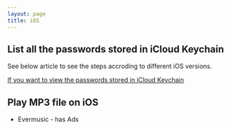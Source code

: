 ```yaml
---
layout: page
title: iOS
---
```


## List all the passwords stored in iCloud Keychain

See below article to see the steps accroding to different iOS versions.

[If you want to view the passwords stored in iCloud Keychain](https://support.apple.com/en-us/HT203783#stored)

## Play MP3 file on iOS

* Evermusic - has Ads
